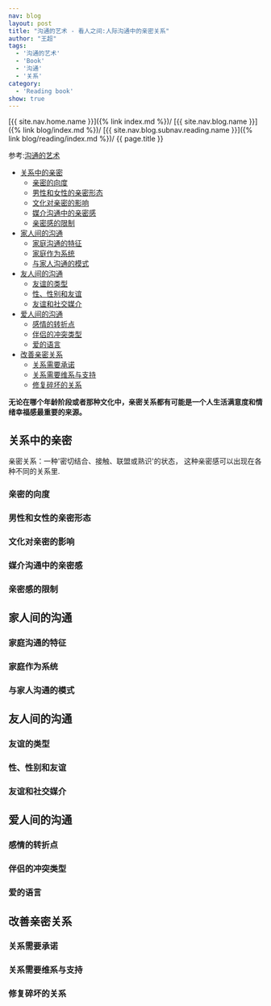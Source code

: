 ```yaml
---
nav: blog
layout: post
title: "沟通的艺术 - 看人之间:人际沟通中的亲密关系"
author: "王超"
tags:
  - '沟通的艺术'
  - 'Book'
  - '沟通'
  - '关系'
category:
  - 'Reading book'
show: true
---
```


[{{ site.nav.home.name }}]({% link index.md %})/
[{{ site.nav.blog.name }}]({% link blog/index.md %})/
[{{ site.nav.blog.subnav.reading.name }}]({% link blog/reading/index.md %})/
{{ page.title }}

参考:[沟通的艺术](https://book.douban.com/subject/26275861/)

- [关系中的亲密](#关系中的亲密)
  - [亲密的向度](#亲密的向度)
  - [男性和女性的亲密形态](#男性和女性的亲密形态)
  - [文化对亲密的影响](#文化对亲密的影响)
  - [媒介沟通中的亲密感](#媒介沟通中的亲密感)
  - [亲密感的限制](#亲密感的限制)
- [家人间的沟通](#家人间的沟通)
  - [家庭沟通的特征](#家庭沟通的特征)
  - [家庭作为系统](#家庭作为系统)
  - [与家人沟通的模式](#与家人沟通的模式)
- [友人间的沟通](#友人间的沟通)
  - [友谊的类型](#友谊的类型)
  - [性、性别和友谊](#性与性别和友谊)
  - [友谊和社交媒介](#友谊和社交媒介)
- [爱人间的沟通](#爱人间的沟通)
  - [感情的转折点](#感情的转折点)
  - [伴侣的冲突类型](#伴侣的冲突类型)
  - [爱的语言](#爱的语言)
- [改善亲密关系](#改善亲密关系)
  - [关系需要承诺](#关系需要承诺)
  - [关系需要维系与支持](#关系需要维系与支持)
  - [修复碎坏的关系](#修复碎坏的关系)

**无论在哪个年龄阶段或者那种文化中，亲密关系都有可能是一个人生活满意度和情绪幸福感最重要的来源。**

<span id="关系中的亲密"></span>

## 关系中的亲密

亲密关系：一种'密切结合、接触、联盟或熟识'的状态， 这种亲密感可以出现在各种不同的关系里.

<span id="亲密的向度"></span>

### 亲密的向度

<span id="男性和女性的亲密形态"></span>

### 男性和女性的亲密形态

<span id="文化对亲密的影响"></span>

### 文化对亲密的影响

<span id="媒介沟通中的亲密感"></span>

### 媒介沟通中的亲密感

<span id="亲密感的限制"></span>

### 亲密感的限制


<span id="家人间的沟通"></span>

## 家人间的沟通

<span id="家庭沟通的特征"></span>

### 家庭沟通的特征

<span id="家庭作为系统"></span>

### 家庭作为系统

<span id="与家人沟通的模式"></span>

### 与家人沟通的模式


<span id="友人间的沟通"></span>

## 友人间的沟通

<span id="友谊的类型"></span>

### 友谊的类型

<span id="性与性别和友谊"></span>

### 性、性别和友谊

<span id="友谊和社交媒介"></span>

### 友谊和社交媒介


<span id="爱人间的沟通"></span>

## 爱人间的沟通

<span id="感情的转折点"></span>

### 感情的转折点

<span id="伴侣的冲突类型"></span>

### 伴侣的冲突类型

<span id="爱的语言"></span>

### 爱的语言


<span id="改善亲密关系"></span>

## 改善亲密关系

<span id="关系需要承诺"></span>

### 关系需要承诺

<span id="关系需要维系与支持"></span>

### 关系需要维系与支持

<span id="修复碎坏的关系"></span>

### 修复碎坏的关系
